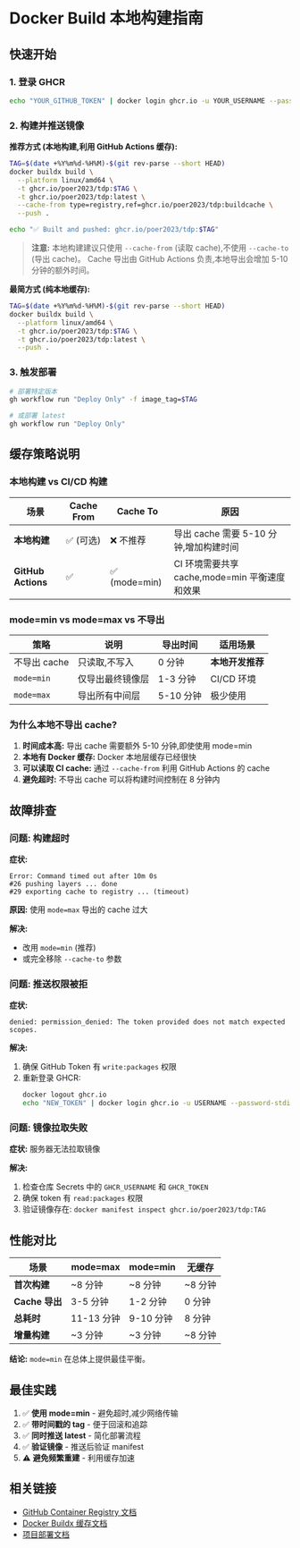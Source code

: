 # Docker Build 本地构建指南

## 快速开始

### 1. 登录 GHCR

```bash
echo "YOUR_GITHUB_TOKEN" | docker login ghcr.io -u YOUR_USERNAME --password-stdin
```

### 2. 构建并推送镜像

**推荐方式 (本地构建,利用 GitHub Actions 缓存):**

```bash
TAG=$(date +%Y%m%d-%H%M)-$(git rev-parse --short HEAD)
docker buildx build \
  --platform linux/amd64 \
  -t ghcr.io/poer2023/tdp:$TAG \
  -t ghcr.io/poer2023/tdp:latest \
  --cache-from type=registry,ref=ghcr.io/poer2023/tdp:buildcache \
  --push .

echo "✅ Built and pushed: ghcr.io/poer2023/tdp:$TAG"
```

> **注意:** 本地构建建议只使用 `--cache-from` (读取 cache),不使用 `--cache-to` (导出 cache)。
> Cache 导出由 GitHub Actions 负责,本地导出会增加 5-10 分钟的额外时间。

**最简方式 (纯本地缓存):**

```bash
TAG=$(date +%Y%m%d-%H%M)-$(git rev-parse --short HEAD)
docker buildx build \
  --platform linux/amd64 \
  -t ghcr.io/poer2023/tdp:$TAG \
  -t ghcr.io/poer2023/tdp:latest \
  --push .
```

### 3. 触发部署

```bash
# 部署特定版本
gh workflow run "Deploy Only" -f image_tag=$TAG

# 或部署 latest
gh workflow run "Deploy Only"
```

## 缓存策略说明

### 本地构建 vs CI/CD 构建

| 场景               | Cache From | Cache To      | 原因                                          |
| ------------------ | ---------- | ------------- | --------------------------------------------- |
| **本地构建**       | ✅ (可选)  | ❌ 不推荐     | 导出 cache 需要 5-10 分钟,增加构建时间        |
| **GitHub Actions** | ✅         | ✅ (mode=min) | CI 环境需要共享 cache,mode=min 平衡速度和效果 |

### mode=min vs mode=max vs 不导出

| 策略         | 说明             | 导出时间  | 适用场景         |
| ------------ | ---------------- | --------- | ---------------- |
| 不导出 cache | 只读取,不写入    | 0 分钟    | **本地开发推荐** |
| `mode=min`   | 仅导出最终镜像层 | 1-3 分钟  | CI/CD 环境       |
| `mode=max`   | 导出所有中间层   | 5-10 分钟 | 极少使用         |

### 为什么本地不导出 cache?

1. **时间成本高:** 导出 cache 需要额外 5-10 分钟,即使使用 mode=min
2. **本地有 Docker 缓存:** Docker 本地层缓存已经很快
3. **可以读取 CI cache:** 通过 `--cache-from` 利用 GitHub Actions 的 cache
4. **避免超时:** 不导出 cache 可以将构建时间控制在 8 分钟内

## 故障排查

### 问题: 构建超时

**症状:**

```
Error: Command timed out after 10m 0s
#26 pushing layers ... done
#29 exporting cache to registry ... (timeout)
```

**原因:** 使用 `mode=max` 导出的 cache 过大

**解决:**

- 改用 `mode=min` (推荐)
- 或完全移除 `--cache-to` 参数

### 问题: 推送权限被拒

**症状:**

```
denied: permission_denied: The token provided does not match expected scopes.
```

**解决:**

1. 确保 GitHub Token 有 `write:packages` 权限
2. 重新登录 GHCR:
   ```bash
   docker logout ghcr.io
   echo "NEW_TOKEN" | docker login ghcr.io -u USERNAME --password-stdin
   ```

### 问题: 镜像拉取失败

**症状:** 服务器无法拉取镜像

**解决:**

1. 检查仓库 Secrets 中的 `GHCR_USERNAME` 和 `GHCR_TOKEN`
2. 确保 token 有 `read:packages` 权限
3. 验证镜像存在: `docker manifest inspect ghcr.io/poer2023/tdp:TAG`

## 性能对比

| 场景           | mode=max   | mode=min  | 无缓存  |
| -------------- | ---------- | --------- | ------- |
| **首次构建**   | ~8 分钟    | ~8 分钟   | ~8 分钟 |
| **Cache 导出** | 3-5 分钟   | 1-2 分钟  | 0 分钟  |
| **总耗时**     | 11-13 分钟 | 9-10 分钟 | 8 分钟  |
| **增量构建**   | ~3 分钟    | ~3 分钟   | ~8 分钟 |

**结论:** `mode=min` 在总体上提供最佳平衡。

## 最佳实践

1. ✅ **使用 mode=min** - 避免超时,减少网络传输
2. ✅ **带时间戳的 tag** - 便于回滚和追踪
3. ✅ **同时推送 latest** - 简化部署流程
4. ✅ **验证镜像** - 推送后验证 manifest
5. ⚠️ **避免频繁重建** - 利用缓存加速

## 相关链接

- [GitHub Container Registry 文档](https://docs.github.com/packages/working-with-a-github-packages-registry/working-with-the-container-registry)
- [Docker Buildx 缓存文档](https://docs.docker.com/build/cache/backends/)
- [项目部署文档](../README.md#deployment)
